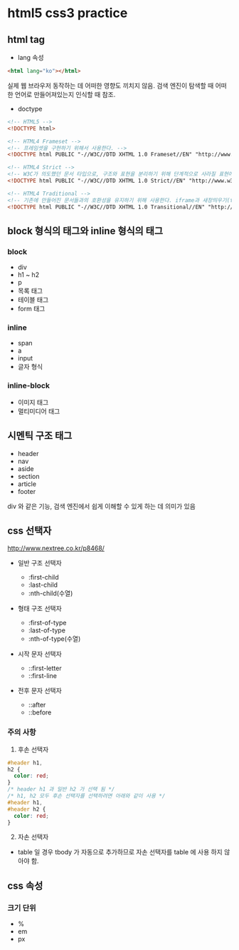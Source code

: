 # html5 css3 practice

## html tag

- lang 속성

```html
<html lang="ko"></html>
```

실제 웹 브라우저 동작하는 데 어떠한 영향도 끼치지 않음. 검색 엔진이 탐색할 때 어떠한 언어로 만들어져있는지 인식할 때 참조.

- doctype

```html
<!-- HTML5 -->
<!DOCTYPE html>

<!-- HTML4 Frameset -->
<!-- 프레임셋을 구현하기 위해서 사용한다. -->
<!DOCTYPE html PUBLIC "-//W3C//DTD XHTML 1.0 Frameset//EN" "http://www.w3.org/TR/xhtml1-frameset.dtd">

<!-- HTML4 Strict -->
<!-- W3C가 의도했던 문서 타입으로, 구조와 표현을 분리하기 위해 단계적으로 사라질 표현에 관한 요소와 속성을 배제한 문서 타입이다. center, font, iframe, strike, u, 새창띄우기 등이 제한된다. -->
<!DOCTYPE html PUBLIC "-//W3C//DTD XHTML 1.0 Strict//EN" "http://www.w3.org/TR/xhtml1-strict.dtd">

<!-- HTML4 Traditional -->
<!-- 기존에 만들어진 문서들과의 호환성을 유지하기 위해 사용한다. iframe과 새창띄우기(target="_blank")등을 사용할 수 있어 XHTML 사용시 이것을 추천한다. -->
<!DOCTYPE html PUBLIC "-//W3C//DTD XHTML 1.0 Transitional//EN" "http://www.w3.org/TR/xhtml1-transitional.dtd">
```

## block 형식의 태그와 inline 형식의 태그

### block

- div
- h1 ~ h2
- p
- 목록 태그
- 테이블 태그
- form 태그

### inline

- span
- a
- input
- 글자 형식

### inline-block

- 이미지 태그
- 멀티미디어 태그

## 시멘틱 구조 태그

- header
- nav
- aside
- section
- article
- footer

div 와 같은 기능, 검색 엔진에서 쉽게 이해할 수 있게 하는 데 의미가 있음

## css 선택자

http://www.nextree.co.kr/p8468/

- 일반 구조 선택자

  - :first-child
  - :last-child
  - :nth-child(수열)

- 형태 구조 선택자

  - :first-of-type
  - :last-of-type
  - :nth-of-type(수열)

- 시작 문자 선택자

  - ::first-letter
  - ::first-line

- 전후 문자 선택자
  - ::after
  - ::before

### 주의 사항

1. 후손 선택자

```css
#header h1,
h2 {
  color: red;
}
/* header h1 과 일반 h2 가 선택 됨 */
/* h1, h2 모두 후손 선택자를 선택하려면 아래와 같이 사용 */
#header h1,
#header h2 {
  color: red;
}
```

2. 자손 선택자

- table 일 경우 tbody 가 자동으로 추가하므로 자손 선택자를 table 에 사용 하지 않아야 함.

## css 속성

### 크기 단위

- %
- em
- px
